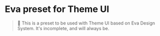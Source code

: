 # Eva preset for Theme UI
> 🚧 This is a preset to be used with Theme UI based on Eva Design System. It's incomplete, and will always be.